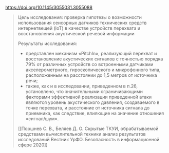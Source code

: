  https://doi.org/10.1145/3055031.3055088
 
>Цель исследования: проверка гипотезы о возможности использования сенсорных датчиков технических средств интернетвещей (IoT) в качестве устройств перехвата и восстановления акустической речевой информации
>
>Результаты исследования: 
>- представлен механизм «PitchIn», реализующий перехват и восстановление акустических сигналов с точностью порядка 79% от различных устройств со встроенными датчиками акселерометрного, гироскопического и микрофонного типа, расположенным на расстоянии до 1,5 метров от источника речи; 
>- также, как и в исследовании, приведенном в п.26, установлено, что значительными ограничивающими факторами эффективной реализации приведенной атаки являются уровень акустического давления, создаваемого в точке перехвата, и расстояние от источника сигнала до приемника, как следствие, влияющие на значение отношения «сигнал/шум».
>
>[[Поршнев С. В., Беляев Д. О. Скрытые ТКУИ, обрабатываемой средствами вычислительной техники анализ результатов исследований Вестник УрФО. Безопасность в информационной сфере 2020]]